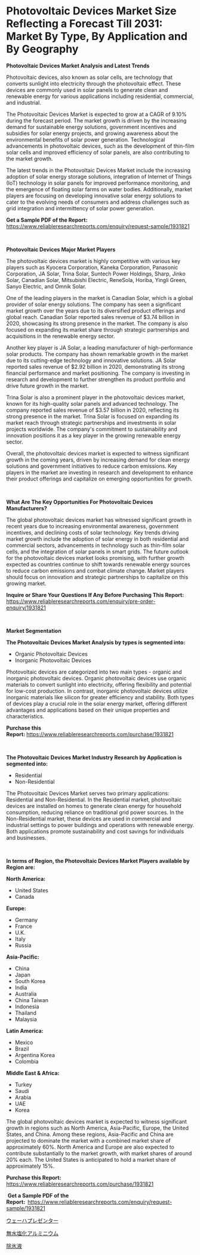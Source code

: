 <p><h1>Photovoltaic Devices Market Size Reflecting a Forecast Till 2031: Market By Type, By Application and By Geography</h1></p><p><strong>Photovoltaic Devices Market Analysis and Latest Trends</strong></p>
<p><p>Photovoltaic devices, also known as solar cells, are technology that converts sunlight into electricity through the photovoltaic effect. These devices are commonly used in solar panels to generate clean and renewable energy for various applications including residential, commercial, and industrial.</p><p>The Photovoltaic Devices Market is expected to grow at a CAGR of 9.10% during the forecast period. The market growth is driven by the increasing demand for sustainable energy solutions, government incentives and subsidies for solar energy projects, and growing awareness about the environmental benefits of solar power generation. Technological advancements in photovoltaic devices, such as the development of thin-film solar cells and improved efficiency of solar panels, are also contributing to the market growth.</p><p>The latest trends in the Photovoltaic Devices Market include the increasing adoption of solar energy storage solutions, integration of Internet of Things (IoT) technology in solar panels for improved performance monitoring, and the emergence of floating solar farms on water bodies. Additionally, market players are focusing on developing innovative solar energy solutions to cater to the evolving needs of consumers and address challenges such as grid integration and intermittency of solar power generation.</p></p>
<p><strong>Get a Sample PDF of the Report:&nbsp;</strong> <a href="https://www.reliableresearchreports.com/enquiry/request-sample/1931821">https://www.reliableresearchreports.com/enquiry/request-sample/1931821</a></p>
<p>&nbsp;</p>
<p><strong>Photovoltaic Devices Major Market Players</strong></p>
<p><p>The photovoltaic devices market is highly competitive with various key players such as Kyocera Corporation, Kaneka Corporation, Panasonic Corporation, JA Solar, Trina Solar, Suntech Power Holdings, Sharp, Jinko Solar, Canadian Solar, Mitsubishi Electric, ReneSola, Horiba, Yingli Green, Sanyo Electric, and Omnik Solar.</p><p>One of the leading players in the market is Canadian Solar, which is a global provider of solar energy solutions. The company has seen a significant market growth over the years due to its diversified product offerings and global reach. Canadian Solar reported sales revenue of $3.74 billion in 2020, showcasing its strong presence in the market. The company is also focused on expanding its market share through strategic partnerships and acquisitions in the renewable energy sector.</p><p>Another key player is JA Solar, a leading manufacturer of high-performance solar products. The company has shown remarkable growth in the market due to its cutting-edge technology and innovative solutions. JA Solar reported sales revenue of $2.92 billion in 2020, demonstrating its strong financial performance and market positioning. The company is investing in research and development to further strengthen its product portfolio and drive future growth in the market.</p><p>Trina Solar is also a prominent player in the photovoltaic devices market, known for its high-quality solar panels and advanced technology. The company reported sales revenue of $3.57 billion in 2020, reflecting its strong presence in the market. Trina Solar is focused on expanding its market reach through strategic partnerships and investments in solar projects worldwide. The company's commitment to sustainability and innovation positions it as a key player in the growing renewable energy sector.</p><p>Overall, the photovoltaic devices market is expected to witness significant growth in the coming years, driven by increasing demand for clean energy solutions and government initiatives to reduce carbon emissions. Key players in the market are investing in research and development to enhance their product offerings and capitalize on emerging opportunities for growth.</p></p>
<p>&nbsp;</p>
<p><strong>What Are The Key Opportunities For Photovoltaic Devices Manufacturers?</strong></p>
<p><p>The global photovoltaic devices market has witnessed significant growth in recent years due to increasing environmental awareness, government incentives, and declining costs of solar technology. Key trends driving market growth include the adoption of solar energy in both residential and commercial sectors, advancements in technology such as thin-film solar cells, and the integration of solar panels in smart grids. The future outlook for the photovoltaic devices market looks promising, with further growth expected as countries continue to shift towards renewable energy sources to reduce carbon emissions and combat climate change. Market players should focus on innovation and strategic partnerships to capitalize on this growing market.</p></p>
<p><strong>Inquire or Share Your Questions If Any Before Purchasing This Report:</strong> <a href="https://www.reliableresearchreports.com/enquiry/pre-order-enquiry/1931821">https://www.reliableresearchreports.com/enquiry/pre-order-enquiry/1931821</a></p>
<p>&nbsp;</p>
<p><strong>Market Segmentation</strong></p>
<p><strong>The Photovoltaic Devices Market Analysis by types is segmented into:</strong></p>
<p><ul><li>Organic Photovoltaic Devices</li><li>Inorganic Photovoltaic Devices</li></ul></p>
<p><p>Photovoltaic devices are categorized into two main types - organic and inorganic photovoltaic devices. Organic photovoltaic devices use organic materials to convert sunlight into electricity, offering flexibility and potential for low-cost production. In contrast, inorganic photovoltaic devices utilize inorganic materials like silicon for greater efficiency and stability. Both types of devices play a crucial role in the solar energy market, offering different advantages and applications based on their unique properties and characteristics.</p></p>
<p><strong>Purchase this Report:&nbsp;</strong><a href="https://www.reliableresearchreports.com/purchase/1931821">https://www.reliableresearchreports.com/purchase/1931821</a></p>
<p>&nbsp;</p>
<p><strong>The Photovoltaic Devices Market Industry Research by Application is segmented into:</strong></p>
<p><ul><li>Residential</li><li>Non-Residential</li></ul></p>
<p><p>The Photovoltaic Devices Market serves two primary applications: Residential and Non-Residential. In the Residential market, photovoltaic devices are installed on homes to generate clean energy for household consumption, reducing reliance on traditional grid power sources. In the Non-Residential market, these devices are used in commercial and industrial settings to power buildings and operations with renewable energy. Both applications promote sustainability and cost savings for individuals and businesses.</p></p>
<p>&nbsp;</p>
<p><strong>In terms of Region, the Photovoltaic Devices Market Players available by Region are:</strong></p>
<p>
    <p> <strong> North America: </strong>
        <ul>
            <li>United States</li>
            <li>Canada</li>
        </ul>
        </p> 
    <p> <strong> Europe: </strong>
        <ul>
            <li>Germany</li>
            <li>France</li>
            <li>U.K.</li>
            <li>Italy</li>
            <li>Russia</li>
        </ul>
        </p> 
    <p> <strong> Asia-Pacific: </strong>
        <ul>
            <li>China</li>
            <li>Japan</li>
            <li>South Korea</li>
            <li>India</li>
            <li>Australia</li>
            <li>China Taiwan</li>
            <li>Indonesia</li>
            <li>Thailand</li>
            <li>Malaysia</li>
        </ul>
        </p> 
    <p> <strong> Latin America: </strong>
        <ul>
            <li>Mexico</li>
            <li>Brazil</li>
            <li>Argentina Korea</li>
            <li>Colombia</li>
        </ul>
        </p> 
    <p> <strong> Middle East & Africa: </strong>
        <ul>
            <li>Turkey</li>
            <li>Saudi</li>
            <li>Arabia</li>
            <li>UAE</li>
            <li>Korea</li>
        </ul>
    </p>
    </p>
<p><p>The global photovoltaic devices market is expected to witness significant growth in regions such as North America, Asia-Pacific, Europe, the United States, and China. Among these regions, Asia-Pacific and China are projected to dominate the market with a combined market share of approximately 60%. North America and Europe are also expected to contribute substantially to the market growth, with market shares of around 20% each. The United States is anticipated to hold a market share of approximately 15%.</p></p>
<p><strong>Purchase this Report: </strong><a href="https://www.reliableresearchreports.com/purchase/1931821">https://www.reliableresearchreports.com/purchase/1931821</a></p>
<p>&nbsp;<strong>Get a Sample PDF of the Report:&nbsp;&nbsp;</strong><a href="https://www.reliableresearchreports.com/enquiry/request-sample/1931821">https://www.reliableresearchreports.com/enquiry/request-sample/1931821</a></p>
<p><strong></strong></p>
<p><p><a href="https://medium.com/@gregoriookeefe2023/%E3%82%A6%E3%82%A8%E3%83%8F%E3%83%BC%E3%83%97%E3%83%AC%E3%82%BC%E3%83%B3%E3%82%BF%E3%83%BC%E5%B8%82%E5%A0%B4%E8%AA%BF%E6%9F%BB%E3%83%AC%E3%83%9D%E3%83%BC%E3%83%88-%E3%81%9D%E3%81%AE%E6%AD%B4%E5%8F%B2%E3%81%A82031%E5%B9%B4%E3%81%8B%E3%82%892031%E5%B9%B4%E3%81%BE%E3%81%A7%E3%81%AE%E4%BA%88%E6%B8%AC-dbee423de5eb">ウェーハプレゼンター</a></p><p><a href="https://github.com/ihabdkwlxs948/Market-Research-Report-List-1/blob/main/69622608555.md">無水塩化アルミニウム</a></p><p><a href="https://github.com/zoetazuur/Market-Research-Report-List-1/blob/main/93253768554.md">除氷液</a></p></p>